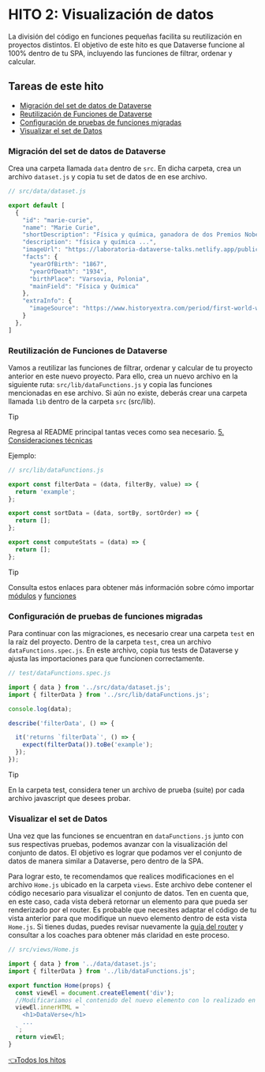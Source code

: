# **HITO 2:** Visualización de datos

La división del código en funciones pequeñas facilita su
reutilización en proyectos distintos.
El objetivo de este hito es que Dataverse
funcione al 100% dentro de tu SPA,
incluyendo las funciones de filtrar,
ordenar y calcular.

## Tareas de este hito

- [Migración del set de datos de Dataverse](#migración-del-set-de-datos-de-dataverse)
- [Reutilización de Funciones de Dataverse](#reutilización-de-funciones-de-dataverse)
- [Configuración de pruebas de funciones migradas](#configuración-de-pruebas-de-funciones-migradas)
- [Visualizar el set de Datos](#visualizar-el-set-de-datos)

### Migración del set de datos de Dataverse

Crea una carpeta llamada `data` dentro de `src`.
En dicha carpeta, crea un archivo `dataset.js` y
copia tu set de datos de en ese archivo.

``` js
// src/data/dataset.js

export default [
  {
    "id": "marie-curie",
    "name": "Marie Curie",
    "shortDescription": "Física y química, ganadora de dos Premios Nobel.",
    "description": "física y química ...",
    "imageUrl": "https://laboratoria-dataverse-talks.netlify.app/public/marie-curie.jpg",
    "facts": {
      "yearOfBirth": "1867",
      "yearOfDeath": "1934",
      "birthPlace": "Varsovia, Polonia",
      "mainField": "Física y Química"
    },
    "extraInfo": {
      "imageSource": "https://www.historyextra.com/period/first-world-war/life-of-the-week-marie-curie/"
    }
  },
]
```

### Reutilización de Funciones de Dataverse

Vamos a reutilizar las funciones de filtrar, ordenar y
calcular de tu proyecto anterior en este nuevo proyecto.
Para ello, crea un nuevo archivo en la siguiente ruta:
`src/lib/dataFunctions.js` y copia las funciones mencionadas
en ese archivo. Si aún no existe, deberás crear una carpeta llamada
`lib` dentro de la carpeta `src` (src/lib).

>[!TIP]
> Regresa al README principal tantas veces como sea necesario.
> [5. Consideraciones técnicas](../README.md#5-consideraciones-técnicas)

Ejemplo:

```js
// src/lib/dataFunctions.js

export const filterData = (data, filterBy, value) => {
  return 'example';
};

export const sortData = (data, sortBy, sortOrder) => {
  return [];
};

export const computeStats = (data) => {
  return [];
};
```

>[!TIP]
>Consulta estos enlaces para obtener más información sobre cómo importar
>[módulos](https://developer.mozilla.org/es/docs/Web/JavaScript/Guide/Modules)
>y [funciones](https://developer.mozilla.org/es/docs/Web/JavaScript/Reference/Functions)

### Configuración de pruebas de funciones migradas

Para continuar con las migraciones, es necesario crear una
carpeta `test` en la
raíz del proyecto. Dentro de la carpeta `test`, crea un archivo
`dataFunctions.spec.js`. En este archivo, copia tus tests de Dataverse
y ajusta las importaciones para que funcionen correctamente.

``` js
// test/dataFunctions.spec.js

import { data } from '../src/data/dataset.js';
import { filterData } from '../src/lib/dataFunctions.js';

console.log(data);

describe('filterData', () => {

  it('returns `filterData`', () => {
    expect(filterData()).toBe('example');
  });
});
```

> [!TIP]
> En la carpeta test, considera tener un archivo de prueba
(suite) por cada archivo javascript que desees probar.

### Visualizar el set de Datos

Una vez que las funciones se encuentran en `dataFunctions.js`
junto con sus respectivas pruebas,
podemos avanzar con la visualización del conjunto de datos.
El objetivo es lograr que podamos ver
el conjunto de datos de manera similar a Dataverse, pero dentro de la SPA.

Para lograr esto, te recomendamos que realices modificaciones
en el archivo `Home.js` ubicado en la carpeta `views`.
Este archivo debe contener el código necesario para
visualizar el conjunto de datos. Ten en cuenta que,
en este caso, cada vista deberá retornar
un elemento para que pueda ser renderizado por el router.
Es probable que necesites adaptar el
código de tu vista anterior para que modifique un nuevo elemento
dentro de esta vista `Home.js`.
Si tienes dudas, puedes revisar nuevamente la
[guía del router](https://github.com/Laboratoria/guide-router/tree/guide-v1)
y consultar a los coaches para obtener
más claridad en este proceso.

``` js
// src/views/Home.js

import { data } from '../data/dataset.js';
import { filterData } from '../lib/dataFunctions.js';

export function Home(props) {
  const viewEl = document.createElement('div');
  //Modificariamos el contenido del nuevo elemento con lo realizado en Dataverse
  viewEl.innerHTML = `
    <h1>DataVerse</h1>
    ...
  `;
  return viewEl;
}
```

[👈Todos los hitos](../README.md#6-hitos)
